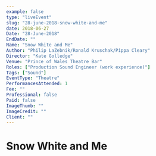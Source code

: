```yaml
---
example: false
type: "liveEvent"
slug: "28-june-2018-snow-white-and-me"
date: 2018-06-27
Date: "28-June-2018"
EndDate: ""
Name: "Snow White and Me"
Author: "Philip LaZebnik/Ronald Kruschak/Pippa Cleary"
Director: "Kate Golledge"
Venue: "Prince of Wales Theatre Bar"
Roles: ["Production Sound Engineer (work experience)"]
Tags: ["Sound"]
EventType: "Theatre"
PerformancesAttended: 1
Fee: ""
Professional: false
Paid: false
ImageThumb: ""
ImageCredit: ""
Client: ""
---
```


# Snow White and Me

